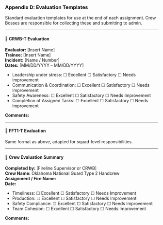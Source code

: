 ### Appendix D: Evaluation Templates

Standard evaluation templates for use at the end of each assignment. Crew Bosses are responsible for collecting these and submitting to admin.

---

#### 🔹 CRWB-T Evaluation

**Evaluator:** [Insert Name]  
**Trainee:** [Insert Name]  
**Incident:** [Name / Number]  
**Dates:** [MM/DD/YYYY – MM/DD/YYYY]

- Leadership under stress: ☐ Excellent ☐ Satisfactory ☐ Needs Improvement  
- Communication & Coordination: ☐ Excellent ☐ Satisfactory ☐ Needs Improvement  
- Safety Awareness: ☐ Excellent ☐ Satisfactory ☐ Needs Improvement  
- Completion of Assigned Tasks: ☐ Excellent ☐ Satisfactory ☐ Needs Improvement  

**Comments:**

---

#### 🔹 FFT1-T Evaluation

Same format as above, adapted for squad-level responsibilities.

---

#### 🔹 Crew Evaluation Summary

**Completed by:** [Fireline Supervisor or CRWB]  
**Crew Name:** Oklahoma National Guard Type 2 Handcrew  
**Assignment / Fire Name:**  
**Date:**  

- Timeliness: ☐ Excellent ☐ Satisfactory ☐ Needs Improvement  
- Production: ☐ Excellent ☐ Satisfactory ☐ Needs Improvement  
- Safety Compliance: ☐ Excellent ☐ Satisfactory ☐ Needs Improvement  
- Team Cohesion: ☐ Excellent ☐ Satisfactory ☐ Needs Improvement  

**Comments:**
